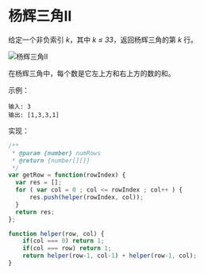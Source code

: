 # 杨辉三角II

给定一个非负索引 *k*，其中 *k ≤ 33*，返回杨辉三角的第 *k* 行。

![杨辉三角II](https://upload.wikimedia.org/wikipedia/commons/0/0d/PascalTriangleAnimated2.gif)

在杨辉三角中，每个数是它左上方和右上方的数的和。

示例：

```
输入: 3
输出: [1,3,3,1]
```

实现：

```js
/**
 * @param {number} numRows
 * @return {number[][]}
 */
var getRow = function(rowIndex) {
  var res = [];
  for ( var col = 0 ; col <= rowIndex ; col++ ) {
      res.push(helper(rowIndex, col));
  }
  return res;
};

function helper(row, col) {
    if(col === 0) return 1;
    if(col === row) return 1;
    return helper(row-1, col-1) + helper(row-1, col);
}
```
